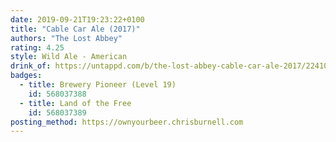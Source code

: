 ```yaml
---
date: 2019-09-21T19:23:22+0100
title: "Cable Car Ale (2017)"
authors: "The Lost Abbey"
rating: 4.25
style: Wild Ale - American
drink_of: https://untappd.com/b/the-lost-abbey-cable-car-ale-2017/2241065
badges:
  - title: Brewery Pioneer (Level 19)
    id: 568037388
  - title: Land of the Free
    id: 568037389
posting_method: https://ownyourbeer.chrisburnell.com
---
```

